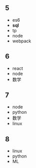 ## 5  

* es6
*  **sql**
* tp
* node
* webpack

## 6

* react
* node
* 数学

## 7

* node
* python
* 数学
* linux

## 8

* linux
* python
* ML


